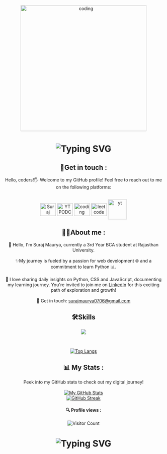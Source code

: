 <div id="header" align="center">
<img align="center" alt="coding" width="400" src="https://encrypted-tbn0.gstatic.com/images?q=tbn:ANd9GcS0XlWQdSfXoVTBQGNvlnf060Nkxdp47TIMAQ&usqp=CAU">
<div align="center"> 
    <h1>  
        <img src="https://readme-typing-svg.herokuapp.com?font=Jetbrains+mono&size=25&duration=3200&color=4FC3F7&center=true&vCenter=true&width=450&lines=Hey..+I'm+Suraj+Maurya;Welcome+to+my+Github+profile!;Passionate+about+Coding!;Exploring+new+technologies!;Let's+code+together!;" alt="Typing SVG"/> 
    </h1>
</div>

<h2 >🔗Get in touch :</h2>         

Hello, coders!🖐 Welcome to my GitHub profile! Feel free to reach out to me on the following platforms: <br> <br>
<p align="center">
<a href="https://www.linkedin.com/in/suraj-maurya93" target="blank"><img align="center" src="https://raw.githubusercontent.com/rahuldkjain/github-profile-readme-generator/master/src/images/icons/Social/linked-in-alt.svg" alt="Suraj Maurya" height="40" width="50" /></a>
<a href="https://outube/HxgnzT8Tj9g?si=lFjZW2PFS90HFe6B" target="blank"><img align="center" src="https://raw.githubusercontent.com/rahuldkjain/github-profile-readme-generator/master/src/images/icons/Social/youtube.svg" alt="YT PODCAST" height="40" width="50"/></a>
<a href="https://www.naukri.com/code360/profile/Surajmaurya" target="blank"><img align="center" src="https://manu-karenite.github.io/portfolio/img/cn.png" alt="coding ninjas" height="40" width="50" /></a>
<a href="https://leetcode.com/u/Suraj_Maurya93" target="blank"><img align="center" src="https://cdn.iconscout.com/icon/free/png-512/leetcode-3628885-3030025.png" alt="leetcode" height="40" width="50" /></a>
<a href="https://www.yutube.com/@neeru_05" target="blank"><img align="center" src="https://static.vecteezy.com/system/resources/previews/018/930/575/original/youtube-logo-youtube-icon-transparent-free-png.png" alt="yt" height="63" width="60" /></a>
</p>
         
<h2 >👩‍💻About me : </h2>
 🌿 Hello, I'm Suraj Maurya, currently a 3rd Year BCA student at Rajasthan University.
<br><br>
✨My journey is fueled by a passion for web development 🌐 and a commitment to learn Python 📊.
<br><br>
📅 I love sharing daily insights on Python, CSS and JavaScript, documenting my learning journey. You're invited to join me on <a href="https://www.linkedin.com/in/Suraj-maurya93" target="new"> LinkedIn</a> for this exciting path of exploration and growth!
<br><br>
📩 Get in touch: 
    <a href="mailto: surajmaurya0706@gmail.com">surajmaurya0706@gmail.com</a>
    <br>
    
<h2>🛠Skills</h2>
<p>
<a href="https://skillicons.dev">
    <img margin="8px" src="https://skillicons.dev/icons?i=html,css,js,tailwindcss,react,cpp,python,figma" />
  </a>
</p>
<br>
    
[![Top Langs](https://github-readme-stats.vercel.app/api/top-langs/?username=surajmaurya93&layout=compact&theme=dark&langs_count=10&card_width=445)](https://github.com/anuraghazra/github-readme-stats)

## 📊 My Stats :
Peek into my GitHub stats to check out my digital journey! <br> <br>
[![My GitHub Stats](https://github-readme-stats.vercel.app/api/?username=surajmaurya93&count_private=true&theme=tokyonight&show_icons=true)](https://github.com/suraj-coding0) <br>
[![GitHub Streak](https://github-readme-streak-stats.herokuapp.com?user=surajmaurya93&theme=dark)](https://git.io/streak-stats)

#### 🔍 Profile views :
![Visitor Count](https://profile-counter.glitch.me/surajmaurya93/count.svg)

<div align="center">
    <h1>
        <img src="https://readme-typing-svg.herokuapp.com?font=Jetbrains+mono&size=27&duration=3200&color=3E92CC&center=true&vCenter=true&width=650&lines=Enjoy+Coding..;Code+with+passion+,+create+with+purpose.;Commit+to+your+dreams+,+push+to+GitHub.;Craft+your+dreams+with+code.;Dream+big+,+code+bigger.." alt="Typing SVG"/>
    </h1>
</div>
